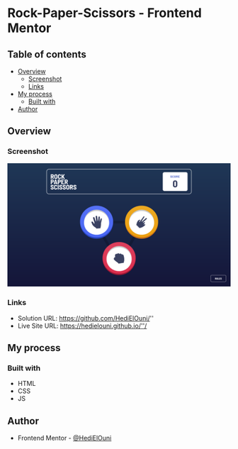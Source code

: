# Rock-Paper-Scissors - Frontend Mentor

## Table of contents

- [Overview](#overview)
  - [Screenshot](#screenshot)
  - [Links](#links)
- [My process](#my-process)
  - [Built with](#built-with)
- [Author](#author)

## Overview

### Screenshot

![](./images/screenshot.png)

### Links

- Solution URL: https://github.com/HediElOuni/''
- Live Site URL: https://hedielouni.github.io/''/

## My process

### Built with

- HTML
- CSS
- JS

## Author

- Frontend Mentor - [@HediElOuni](https://www.frontendmentor.io/profile/HediElOuni)
